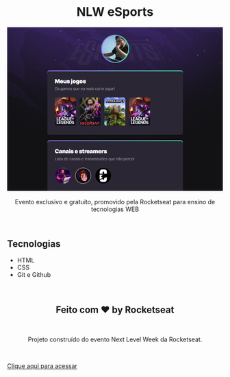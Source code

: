 <h1 align="center">NLW eSports</h1>

![preview](./.github/preview.png)

<p align="center">Evento exclusivo e gratuito, promovido pela Rocketseat para ensino de tecnologias WEB</p>

<br>

## Tecnologias

- HTML
- CSS
- Git e Github

<br>

<h2 align="center">Feito com ♥ by Rocketseat</h2>

<br>

<p align="center"> Projeto construído do evento Next Level Week da Rocketseat.</p>

<br>

[Clique aqui para acessar](https://mellonfive.github.io/nlw-esports-explorer/)

